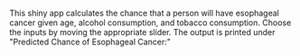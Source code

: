 This shiny app calculates the chance that a person will have esophageal 
cancer given age, alcohol consumption, and tobacco consumption. Choose 
the inputs by moving the appropriate slider. The output is printed under 
"Predicted Chance of Esophageal Cancer:"
